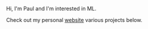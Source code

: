 Hi, I'm Paul and I'm interested in ML.

Check out my personal [website](https://www.pab.dev/) various projects below.
